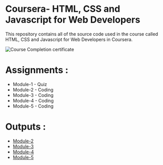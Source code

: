 # Coursera- HTML, CSS and Javascript for Web Developers

This repository contains all of the source code used in the course called HTML, CSS and Javascript for Web Developers in Coursera.

![Course Completion certificate](https://telegra.ph/file/a90e4251118e8a1289808.jpg)


# Assignments :

* Module-1 - Quiz 
* Module-2 - Coding
* Module-3 - Coding
* Module-4 - Coding
* Module-5 - Coding


# Outputs :

* [Module-2](https://ramkrishnajha5.github.io/module-2/index.html)
* [Module-3](https://ramkrishnajha5.github.io/module-3/index.html)
* [Module-4](https://ramkrishnajha5.github.io/module-4/index.html)
* [Module-5](https://ramkrishnajha5.github.io/module-5/index.html)


